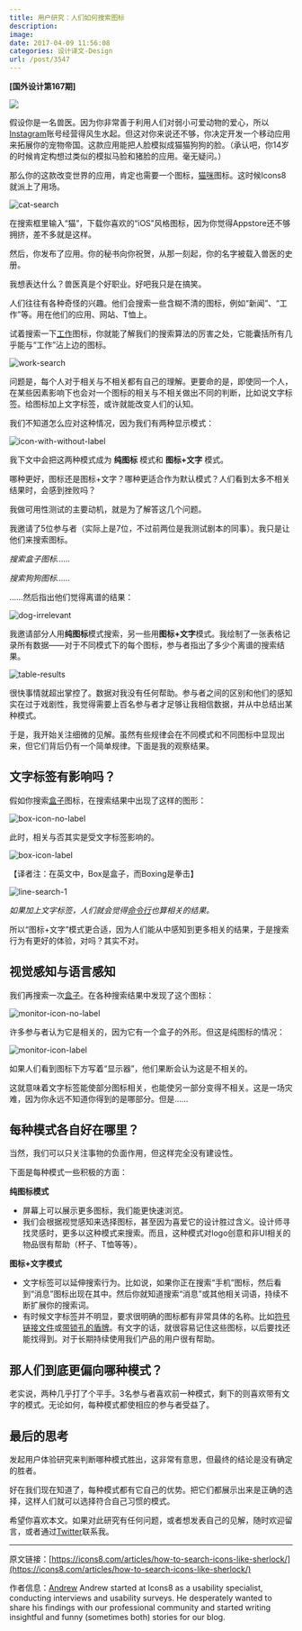 ```yaml
---
title: 用户研究：人们如何搜索图标
description: 
image: 
date: 2017-04-09 11:56:08
categories: 设计译文-Design
url: /post/3547
---
```


**[国外设计第167期]**

![](https://cdn.victor42.work/posts/2017-04/04-05/018-1200x675.jpg)        

假设你是一名兽医。因为你非常善于利用人们对弱小可爱动物的爱心，所以[Instagram](https://icons8.com/web-app/32323/instagram)账号经营得风生水起。但这对你来说还不够，你决定开发一个移动应用来拓展你的宠物帝国。这款应用能把人脸模拟成猫猫狗狗的脸。（承认吧，你14岁的时候肯定构想过类似的模拟马脸和猪脸的应用。毫无疑问。）

那么你的这款改变世界的应用，肯定也需要一个图标，[猫咪](https://icons8.com/web-app/for/all/cat)图标。这时候Icons8就派上了用场。

 ![cat-search](https://cdn.victor42.work/posts/2017-04/04-05/cat-search.png) 

在搜索框里输入“猫”，下载你喜欢的“iOS”风格图标，因为你觉得Appstore还不够拥挤，差不多就是这样。

然后，你发布了应用。你的秘书向你祝贺，从那一刻起，你的名字被载入兽医的史册。

我想表达什么？兽医真是个好职业。好吧我只是在搞笑。

人们往往有各种奇怪的兴趣。他们会搜索一些含糊不清的图标，例如“新闻”、“工作”等。用在他们的应用、网站、T恤上。

试着搜索一下[工作](https://icons8.com/web-app/for/all/work)图标，你就能了解我们的搜索算法的厉害之处，它能囊括所有几乎能与“工作”沾上边的图标。

 ![work-search](https://cdn.victor42.work/posts/2017-04/04-05/work-search.png) 

问题是，每个人对于相关与不相关都有自己的理解。更要命的是，即使同一个人，在某些因素影响下也会对一个图标的相关与不相关做出不同的判断，比如说文字标签。给图标加上文字标签，或许就能改变人们的认知。

我们不知道怎么应对这种情况，因为我们有两种显示模式：

 ![icon-with-without-label](https://cdn.victor42.work/posts/2017-04/04-05/icon-with-without-label.png) 

我下文中会把这两种模式成为 **纯图标** 模式和 **图标+文字** 模式。

哪种更好，图标还是图标+文字？哪种更适合作为默认模式？人们看到太多不相关结果时，会感到挫败吗？

我做可用性测试的主要动机，就是为了解答这几个问题。

我邀请了5位参与者（实际上是7位，不过前两位是我测试剧本的同事）。我只是让他们来搜索图标。

*搜索盒子图标……*

*搜索狗狗图标……*

……然后指出他们觉得离谱的结果：

 ![dog-irrelevant](https://cdn.victor42.work/posts/2017-04/04-05/dog-irrelevant.png) 

我邀请部分人用**纯图标**模式搜索，另一些用**图标+文字**模式。我绘制了一张表格记录所有数据——对于不同模式下的每个图标，参与者指出了多少个离谱的搜索结果。

 ![table-results](https://cdn.victor42.work/posts/2017-04/04-05/table-results.png) 

很快事情就超出掌控了。数据对我没有任何帮助。参与者之间的区别和他们的感知实在过于戏剧性，我觉得需要上百名参与者才足够让我相信数据，并从中总结出某种模式。

于是，我开始关注细微的见解。虽然有些规律会在不同模式和不同图标中显现出来，但它们背后仍有一个简单规律。下面是我的观察结果。

## 文字标签有影响吗？

假如你搜索[盒子](https://icons8.com/web-app/for/all/box)图标，在搜索结果中出现了这样的图形：

 ![box-icon-no-label](https://cdn.victor42.work/posts/2017-04/04-05/box-icon-no-label.png) 

此时，相关与否其实是受文字标签影响的。

 ![box-icon-label](https://cdn.victor42.work/posts/2017-04/04-05/box-icon-label.png) 

【译者注：在英文中，Box是盒子，而Boxing是拳击】

 ![line-search-1](https://cdn.victor42.work/posts/2017-04/04-05/line-search-1.png) 

*如果加上文字标签，人们就会觉得[命令行](https://icons8.com/web-app/2177/command-line)也算相关的结果。*

所以“图标+文字”模式更合适，因为人们能从中感知到更多相关的结果，于是搜索行为有更好的体验，对吗？其实不对。

## 视觉感知与语言感知

我们再搜索一次[盒子](https://icons8.com/web-app/for/all/box)。在各种搜索结果中发现了这个图标：

 ![monitor-icon-no-label](https://cdn.victor42.work/posts/2017-04/04-05/monitor-icon-no-label.png) 

许多参与者认为它是相关的，因为它有一个盒子的外形。但这是纯图标的情况：

 ![monitor-icon-label](https://cdn.victor42.work/posts/2017-04/04-05/monitor-icon-label.png) 

如果人们看到图标下方写着“显示器”，他们果断会认为这是不相关的。

这就意味着文字标签能使部分图标相关，也能使另一部分变得不相关。这是一场灾难，因为你永远不知道你得到的是哪部分。但是……

## 每种模式各自好在哪里？

当然，我们可以只关注事物的负面作用，但这样完全没有建设性。

下面是每种模式一些积极的方面：

**纯图标模式**

- 屏幕上可以展示更多图标，我们能更快速浏览。
- 我们会根据视觉感知来选择图标，甚至因为喜爱它的设计胜过含义。设计师寻找灵感时，更多以这种模式来搜索。而且，这种模式对logo创意和非UI相关的物品很有帮助（杯子、T恤等等）。

**图标+文字模式**

- 文字标签可以延伸搜索行为。比如说，如果你正在搜索“手机”图标，然后看到“消息”图标出现在其中。然后你就知道搜索“消息”或其他相关词语，持续不断扩展你的搜索词。
- 有时候文字标签并不明显，要求很明确的图标都有非常具体的名称。比如[符号链接文件](https://icons8.com/web-app/37937/symlink-file)或[带锁孔的盾牌](https://icons8.com/web-app/39138/keyhole-shield)。有文字的话，就很容易记住这些图标，以后要找还能找得到。对于长期持续使用我们产品的用户很有帮助。

## 那人们到底更偏向哪种模式？

老实说，两种几乎打了个平手。3名参与者喜欢前一种模式，剩下的则喜欢带有文字的模式。无论如何，每种模式都使相应的参与者受益了。

## 最后的思考

发起用户体验研究来判断哪种模式胜出，这非常有意思，但最终的结论是没有确定的胜者。

好在我们现在知道了，每种模式都有它自己的优势。把它们都展示出来是正确的选择，这样人们就可以选择符合自己习惯的模式。

希望你喜欢本文。如果对此研究有任何问题，或者想发表自己的见解，随时欢迎留言，或者通过[Twitter](https://twitter.com/ABNovels)联系我。

---

原文链接：[https://icons8.com/articles/how-to-search-icons-like-sherlock/](https://icons8.com/articles/how-to-search-icons-like-sherlock/)

作者信息：[Andrew](https://twitter.com/ABNovels)
Andrew started at Icons8 as a usability specialist, conducting interviews and usability surveys. He desperately wanted to share his findings with our professional community and started writing insightful and funny (sometimes both) stories for our blog.